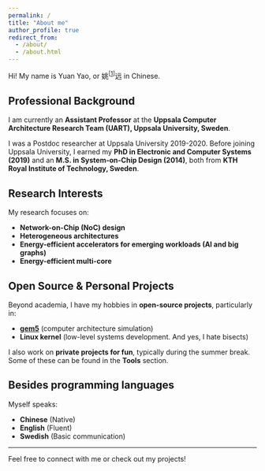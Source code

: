 ```yaml
---
permalink: /
title: "About me"
author_profile: true
redirect_from: 
  - /about/
  - /about.html
---
```


Hi! My name is Yuan Yao, or 姚<sup>[<a href="https://en.wikipedia.org/wiki/Yao_(surname)">1</a>]</sup>远 in Chinese.

## Professional Background
I am currently an **Assistant Professor** at the **Uppsala Computer Architecture Research Team (UART), Uppsala University, Sweden**.

I was a Postdoc researcher at Uppsala University 2019-2020. Before joining Uppsala University, I earned my **PhD in Electronic and Computer Systems (2019)** and an **M.S. in System-on-Chip Design (2014)**, both from **KTH Royal Institute of Technology, Sweden**.

## Research Interests
My research focuses on:
- **Network-on-Chip (NoC) design**
- **Heterogeneous architectures**
- **Energy-efficient accelerators for emerging workloads (AI and big graphs)**
- **Energy-efficient multi-core**

## Open Source & Personal Projects
Beyond academia, I have my hobbies in **open-source projects**, particularly in:
- **[gem5](https://www.gem5.org/)** (computer architecture simulation)
- **Linux kernel** (low-level systems development. And yes, I hate bisects)

I also work on **private projects for fun**, typically during the summer break. Some of these can be found in the **Tools** section.

## Besides programming languages
Myself speaks:
- **Chinese** (Native)
- **English** (Fluent)
- **Swedish** (Basic communication)

---
Feel free to connect with me or check out my projects!
